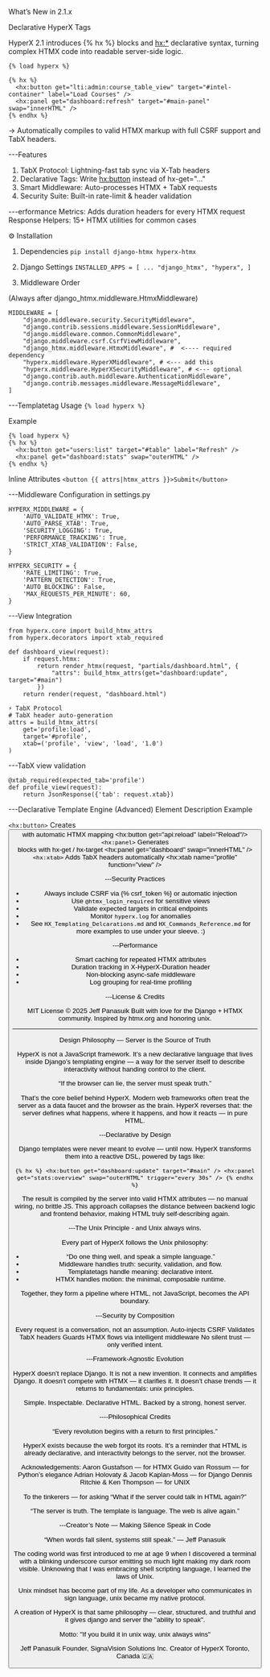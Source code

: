 What’s New in 2.1.x

Declarative HyperX Tags

HyperX 2.1 introduces {% hx %} blocks and <hx:*> declarative syntax, turning complex HTMX code into readable server-side logic.
```
{% load hyperx %}

{% hx %}
  <hx:button get="lti:admin:course_table_view" target="#intel-container" label="Load Courses" />
  <hx:panel get="dashboard:refresh" target="#main-panel" swap="innerHTML" />
{% endhx %}
```

→ Automatically compiles to valid HTMX markup with full CSRF support and TabX headers.

---Features
1. TabX Protocol: Lightning-fast tab sync via X-Tab headers
2. Declarative Tags: Write <hx:button> instead of hx-get="..."
3. Smart Middleware: Auto-processes HTMX + TabX requests
4. Security Suite: Built-in rate-limit & header validation

 ---erformance Metrics: Adds duration headers for every HTMX request
Response Helpers: 15+ HTMX utilities for common cases

⚙️ Installation
1. Dependencies
`pip install django-htmx hyperx-htmx`

2. Django Settings
`INSTALLED_APPS = [
   ...
   "django_htmx",
    "hyperx",
]
`
4. Middleware Order

(Always after django_htmx.middleware.HtmxMiddleware)
```
MIDDLEWARE = [
    "django.middleware.security.SecurityMiddleware",
    "django.contrib.sessions.middleware.SessionMiddleware",
    "django.middleware.common.CommonMiddleware",
    "django.middleware.csrf.CsrfViewMiddleware",
    "django_htmx.middleware.HtmxMiddleware", #  <---- required dependency
    "hyperx.middleware.HyperXMiddleware", # <--- add this
    "hyperx.middleware.HyperXSecurityMiddleware", # <--- optional
    "django.contrib.auth.middleware.AuthenticationMiddleware",
    "django.contrib.messages.middleware.MessageMiddleware",
]
```
---Templatetag Usage
`{% load hyperx %}`

Example
```
{% load hyperx %}
{% hx %}
  <hx:button get="users:list" target="#table" label="Refresh" />
  <hx:panel get="dashboard:stats" swap="outerHTML" />
{% endhx %}
```

Inline Attributes
`<button {{ attrs|htmx_attrs }}>Submit</button>`

---Middleware Configuration in settings.py
```
HYPERX_MIDDLEWARE = {
    'AUTO_VALIDATE_HTMX': True,
    'AUTO_PARSE_XTAB': True,
    'SECURITY_LOGGING': True,
    'PERFORMANCE_TRACKING': True,
    'STRICT_XTAB_VALIDATION': False,
}

HYPERX_SECURITY = {
    'RATE_LIMITING': True,
    'PATTERN_DETECTION': True,
    'AUTO_BLOCKING': False,
    'MAX_REQUESTS_PER_MINUTE': 60,
}
```
---View Integration
```
from hyperx.core import build_htmx_attrs
from hyperx.decorators import xtab_required

def dashboard_view(request):
    if request.htmx:
        return render_htmx(request, "partials/dashboard.html", {
            "attrs": build_htmx_attrs(get="dashboard:update", target="#main")
        })
    return render(request, "dashboard.html")

⚡ TabX Protocol
# TabX header auto-generation
attrs = build_htmx_attrs(
    get='profile:load',
    target='#profile',
    xtab=('profile', 'view', 'load', '1.0')
)
```
---TabX view validation
```
@xtab_required(expected_tab='profile')
def profile_view(request):
    return JsonResponse({'tab': request.xtab})
```

---Declarative Template Engine (Advanced)
Element	Description	Example

`<hx:button>`	Creates <button> with automatic HTMX mapping	<hx:button get="api:reload" label="Reload"/>
`<hx:panel>`	Generates <div> blocks with hx-get / hx-target	<hx:panel get="dashboard" swap="innerHTML" />
`<hx:xtab>`	Adds TabX headers automatically	<hx:xtab name="profile" function="view" />

 ---Security Practices

- Always include CSRF via {% csrf_token %} or automatic injection
- Use `@htmx_login_required` for sensitive views
- Validate expected targets in critical endpoints
- Monitor `hyperx.log` for anomalies
- See `HX_Templating_Delcarations.md` and `HX_Commands_Reference.md` for more examples
to use under your sleeve.  :)

---Performance

- Smart caching for repeated HTMX attributes
- Duration tracking in X-HyperX-Duration header
- Non-blocking async-safe middleware
- Log grouping for real-time profiling

---License & Credits

MIT License © 2025 Jeff Panasuik
Built with love for the Django + HTMX community.
Inspired by htmx.org and honoring unix.

----------------------
Design Philosophy — Server is the Source of Truth

HyperX is not a JavaScript framework.
It’s a new declarative language that lives inside Django’s templating engine —
a way for the server itself to describe interactivity without handing control to the client.

“If the browser can lie, the server must speak truth.”

That’s the core belief behind HyperX.
Modern web frameworks often treat the server as a data faucet and the browser as the brain.
HyperX reverses that: the server defines what happens, where it happens, and how it reacts — in pure HTML.

---Declarative by Design

Django templates were never meant to evolve — until now.
HyperX transforms them into a reactive DSL, powered by tags like:

`
{% hx %}
  <hx:button get="dashboard:update" target="#main" />
  <hx:panel get="stats:overview" swap="outerHTML" trigger="every 30s" />
{% endhx %}
`

The result is compiled by the server into valid HTMX attributes — no manual wiring, no brittle JS.
This approach collapses the distance between backend logic and frontend behavior,
making HTML truly self-describing again.

---The Unix Principle - and Unix always wins.

Every part of HyperX follows the Unix philosophy:
- “Do one thing well, and speak a simple language.”
- Middleware handles truth: security, validation, and flow.
- Templatetags handle meaning: declarative intent.
- HTMX handles motion: the minimal, composable runtime.

Together, they form a pipeline where HTML, not JavaScript, becomes the API boundary.

---Security by Composition

Every request is a conversation, not an assumption.
Auto-injects CSRF
Validates TabX headers
Guards HTMX flows via intelligent middleware
No silent trust — only verified intent.

---Framework-Agnostic Evolution

HyperX doesn’t replace Django.
It is not a new invention.
It connects and amplifies Django.
It doesn’t compete with HTMX — it clarifies it.
It doesn’t chase trends — it returns to fundamentals: unix principles.

Simple. Inspectable. Declarative HTML.
Backed by a strong, honest server.

----Philosophical Credits

“Every revolution begins with a return to first principles.”

HyperX exists because the web forgot its roots.
It’s a reminder that HTML is already declarative,
and interactivity belongs to the server, not the browser.

Acknowledgements:
Aaron Gustafson — for HTMX
Guido van Rossum — for Python’s elegance
Adrian Holovaty & Jacob Kaplan-Moss — for Django
Dennis Ritchie & Ken Thompson — for UNIX

To the tinkerers — for asking “What if the server could talk in HTML again?”

“The server is truth.
The template is language.
The web is alive again.”

---Creator’s Note — Making Silence Speak in Code

“When words fall silent, systems still speak.” — Jeff Panasuik

The coding world was first introduced to me at age 9
when I discovered a terminal with a blinking underscore cursor
emitting so much light making my dark room visible.  Unknowing
that I was embracing shell scripting language, I learned
the laws of Unix.  

Unix mindset has become part of my life.
As a developer who communicates in sign language,
unix became my native protocol.

A creation of HyperX is that same philosophy —
clear, structured, and truthful and it gives
django and server the "ability to speak".

Motto: "If you build it in unix way, unix always wins"

Jeff Panasuik
Founder, SignaVision Solutions Inc.
Creator of HyperX
Toronto, Canada 🇨🇦
